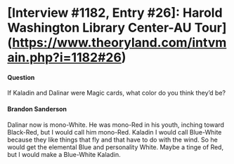 # [Interview #1182, Entry #26]: Harold Washington Library Center-AU Tour](https://www.theoryland.com/intvmain.php?i=1182#26)

#### Question

If Kaladin and Dalinar were Magic cards, what color do you think they’d be?

#### Brandon Sanderson

Dalinar now is mono-White. He was mono-Red in his youth, inching toward Black-Red, but I would call him mono-Red. Kaladin I would call Blue-White because they like things that fly and that have to do with the wind. So he would get the elemental Blue and personality White. Maybe a tinge of Red, but I would make a Blue-White Kaladin.

